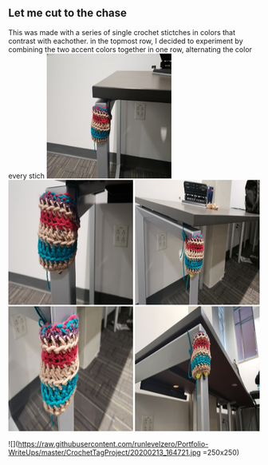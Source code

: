 ## Let me cut to the chase
This was made with a series of single crochet stictches in colors that contrast with eachother.
in the topmost row, I decided to experiment by combining the two accent colors together in one row, alternating the color every stich
<img style="width:250px; height:250px;" src="https://raw.githubusercontent.com/runlevelzero/Portfolio-WriteUps/master/CrochetTagProject/20200213_164718.jpg"/>
<img style="width:250px; height:250px;" src="https://raw.githubusercontent.com/runlevelzero/Portfolio-WriteUps/master/CrochetTagProject/20200213_164721.jpg"/>
<img style="width:250px; height:250px;" src="https://raw.githubusercontent.com/runlevelzero/Portfolio-WriteUps/master/CrochetTagProject/20200213_164729.jpg"/>
<img style="width:250px; height:250px;" src="https://raw.githubusercontent.com/runlevelzero/Portfolio-WriteUps/master/CrochetTagProject/20200213_164741.jpg"/>
<img style="width:250px; height:250px;" src="https://raw.githubusercontent.com/runlevelzero/Portfolio-WriteUps/master/CrochetTagProject/20200213_164746.jpg"/>

![](https://raw.githubusercontent.com/runlevelzero/Portfolio-WriteUps/master/CrochetTagProject/20200213_164721.jpg =250x250)

